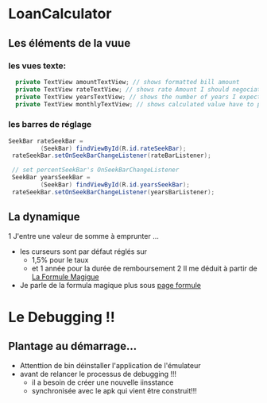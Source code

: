 # LoanCalculator
## Les éléments de la vuue
### les vues texte:
``` java
  private TextView amountTextView; // shows formatted bill amount
  private TextView rateTextView; // shows rate Amount I should negociate
  private TextView yearsTextView; // shows the number of years I expect to pay ...
  private TextView monthlyTextView; // shows calculated value have to pay (to be compared with my actual rent)
```
### les barres de réglage
``` java
SeekBar rateSeekBar =
         (SeekBar) findViewById(R.id.rateSeekBar);
 rateSeekBar.setOnSeekBarChangeListener(rateBarListener);

 // set percentSeekBar's OnSeekBarChangeListener
 SeekBar yearsSeekBar =
         (SeekBar) findViewById(R.id.yearsSeekBar);
 rateSeekBar.setOnSeekBarChangeListener(yearsBarListener);
```
## La dynamique
1 J'entre une valeur de somme à emprunter ...
  * les curseurs sont par défaut réglés sur
    * 1,5% pour le taux
    * et 1 année pour la durée de remboursement
2 Il me déduit à partir de [La Formule Magigue]()
  * Je parle de la formula magique plus sous [page formule](docs/FORMULES.md)
# Le Debugging !!
## Plantage au démarrage...
* Attenttion de bin déinstaller l'application de l'émulateur
* avant de relancer le processus de debugging !!!
  * il a besoin de créer une nouvelle iinsstance
  * synchronisée avec le apk qui vient être construit!!!
